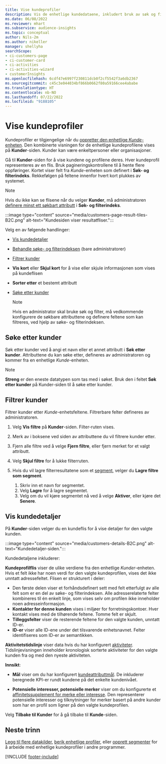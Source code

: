 ```yaml
---
title: Vise kundeprofiler
description: Vis de enhetlige kundedataene, inkludert bruk av søk og filter
ms.date: 06/08/2022
ms.reviewer: mhart
ms.subservice: audience-insights
ms.topic: conceptual
author: Nils-2m
ms.author: nikeller
manager: shellyha
searchScope:
- ci-customers-page
- ci-customer-card
- ci-activities
- ci-activities-wizard
- customerInsights
ms.openlocfilehash: 6cdf47e6997f230811dcb0f2cf5542f3a6db2367
ms.sourcegitcommit: c45c3e044034bf866b0662f80a59166cee4ababe
ms.translationtype: HT
ms.contentlocale: nb-NO
ms.lasthandoff: 07/22/2022
ms.locfileid: "9188105"
---
```

# <a name="view-customer-profiles"></a>Vise kundeprofiler

Kundeprofiler er tilgjengelige når du [oppretter den enhetlige *Kunde*-enheten](data-unification.md). Den kombinerte visningen for de enhetlige kundeprofilene vises på **Kunder**-siden. Kunder kan være enkeltpersoner eller organisasjoner.

Gå til **Kunder**-siden for å vise kundene og profilene deres. Hver kundeprofil representeres av en flis. Bruk pagineringskontrollene til å hente flere oppføringer. Kortet viser felt fra *Kunde*-enheten som definert i **Søk- og filterindeks**. Rekkefølgen på feltene innenfor hvert kort plukkes av systemet.

> [!NOTE]
> Hvis du ikke kan se flisene når du velger **Kunder**, må administratoren [definere minst ett søkbart attributt](search-filter-index.md) i **Søk- og filterindeks**.

:::image type="content" source="media/customers-page-result-tiles-B2C.png" alt-text="Kundesiden viser resultatfliser.":::

Velg en av følgende handlinger:
- [Vis kundedetaljer](#view-customer-details)
- [Behandle søke- og filterindeksen](search-filter-index.md) (bare administratorer)
- [Filtrer kunder](#filter-customers)
- **Vis kort** eller **Skjul kort** for å vise eller skjule informasjonen som vises på kundeflisen
- **Sorter etter** et bestemt attributt
- [Søke etter kunder](#search-for-customers)

  > [!NOTE]
  > Hvis en administrator skal bruke søk og filter, må vedkommende konfigurere de søkbare attributtene og definere feltene som kan filtreres, ved hjelp av søke- og filterindeksen.

## <a name="search-for-customers"></a>Søke etter kunder

Søk etter kunder ved å angi et navn eller et annet attributt i **Søk etter kunder**. Attributtene du kan søke etter, defineres av administratoren og kommer fra en enhetlige *Kunde*-enheten.

> [!NOTE]
> **Streng** er den eneste datatypen som tas med i søket. Bruk den i feltet **Søk etter kunder** på Kunder-siden til å søke etter kunder.

## <a name="filter-customers"></a>Filtrer kunder

Filtrer kunder etter *Kunde*-enhetsfeltene. Filtrerbare felter defineres av administratoren.

1. Velg **Vis filtre** på **Kunder**-siden. Filter-ruten vises.

1. Merk av i boksene ved siden av attributtene du vil filtrere kunder etter.

1. Fjern alle filtre ved å velge **Fjern filtre**, eller fjern merket for et valgt attributt.

1. Velg **Skjul filtre** for å lukke filterruten.

1. Hvis du vil lagre filterresultatene som et [segment](segments.md), velger du **Lagre filtre som segment**.
   1. Skriv inn et navn for segmentet.
   1. Velg **Lagre** for å lagre segmentet.
   1. Velg om du vil kjøre segmentet nå ved å velge **Aktiver**, eller kjøre det **Senere**.

## <a name="view-customer-details"></a>Vis kundedetaljer

På **Kunder**-siden velger du en kundeflis for å vise detaljer for den valgte kunden.

:::image type="content" source="media/customers-details-B2C.png" alt-text="Kundedetaljer-siden.":::

Kundedetaljene inkluderer:

**Kundeprofilflis** viser de ulike verdiene fra den enhetlige *Kunder*-enheten. Hvis et felt ikke har noen verdi for den valgte kundeprofilen, vises det ikke unntatt adressefeltet. Flisen er strukturert i deler:

- Den første delen viser et forhåndsdefinert sett med felt etterfulgt av alle felt som er en del av søke- og filterindeksen. Alle adresserelaterte felter kombineres til én enkelt linje, som vises selv om profilen ikke inneholder noen adresseinformasjon.
- **Kontakter for denne kunden** vises i miljøer for forretningskontoer. Hver kontakt vises med de tilhørende feltene. Tomme felt er skjult.
- **Tilleggsfelter** viser de resterende feltene for den valgte kunden, unntatt ID-er.
- **ID-er** viser alle ID-ene under det tilsvarende enhetsnavnet. Felter identifiseres som ID-er av semantikken.

**Aktivitetstidslinje** viser data hvis du har konfigurert [aktiviteter](activities.md). Tidslinjevisningen inneholder kronologisk sorterte aktiviteter for den valgte kunden fra og med den nyeste aktiviteten.

**Innsikt**:

- **Mål** viser om du har konfigurert [kundeattributtmål](measures.md). De inkluderer beregnede KPI-er rundt kundene på det enkelte kundenivået.

- **Potensielle interesser, potensielle merker** viser om du konfigurerte et [affinitetssupplement for merke eller interesse](enrichment-microsoft.md). Den representerer potensielle interesser og tilknytninger for merker basert på andre kunder som har en profil som ligner på den valgte kundeprofilen.

Velg **Tilbake til Kunder** for å gå tilbake til **Kunde**-siden.

## <a name="next-steps"></a>Neste trinn

[Legg til flere datakilder](data-sources.md), [berik enhetlige profiler](enrichment-hub.md), eller [opprett segmenter](segments.md) for å arbeide med enhetlige kundeprofiler i andre programmer.

[!INCLUDE [footer-include](includes/footer-banner.md)]
